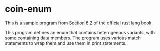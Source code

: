 # coin-enum

This is a sample program from [Section 6.2](https://doc.rust-lang.org/book/ch06-02-match.html) of the official rust lang book.

This program defines an enum that contains heterogenous variants, with some containing data members. The program uses various match statements to wrap them and use them in print statements.
